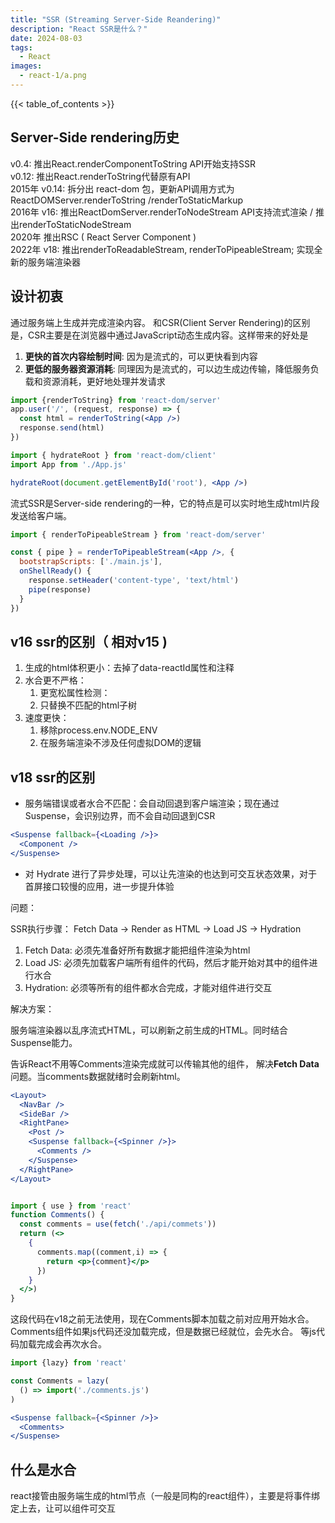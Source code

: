 ```yaml
---
title: "SSR (Streaming Server-Side Reandering)"
description: "React SSR是什么？"
date: 2024-08-03
tags:
  - React
images:
  - react-1/a.png
---
```


{{< table_of_contents >}}

## Server-Side rendering历史

v0.4: 推出React.renderComponentToString API开始支持SSR  
v0.12: 推出React.renderToString代替原有API  
2015年 v0.14: 拆分出 react-dom 包，更新API调用方式为 ReactDOMServer.renderToString  /renderToStaticMarkup  
2016年 v16: 推出ReactDomServer.renderToNodeStream API支持流式渲染  / 推出renderToStaticNodeStream  
2020年 推出RSC ( React Server Component )  
2022年 v18: 推出renderToReadableStream, renderToPipeableStream; 实现全新的服务端渲染器  

## 设计初衷

通过服务端上生成并完成渲染内容。 和CSR(Client Server Rendering)的区别是，CSR主要是在浏览器中通过JavaScript动态生成内容。这样带来的好处是

1. **更快的首次内容绘制时间**: 因为是流式的，可以更快看到内容
2. **更低的服务器资源消耗**: 同理因为是流式的，可以边生成边传输，降低服务负载和资源消耗，更好地处理并发请求

```jsx
import {renderToString} from 'react-dom/server'
app.user('/', (request, response) => {
  const html = renderToString(<App />)
  response.send(html)
})
```

```jsx
import { hydrateRoot } from 'react-dom/client'
import App from './App.js'

hydrateRoot(document.getElementById('root'), <App />)
```

流式SSR是Server-side rendering的一种，它的特点是可以实时地生成html片段发送给客户端。

```jsx
import { renderToPipeableStream } from 'react-dom/server'

const { pipe } = renderToPipeableStream(<App />, {
  bootstrapScripts: ['./main.js'],
  onShellReady() {
    response.setHeader('content-type', 'text/html')
    pipe(response)
  }
})
```

## v16 ssr的区别（ 相对v15 )

1. 生成的html体积更小：去掉了data-reactId属性和注释
2. 水合更不严格：
   1. 更宽松属性检测：
   2. 只替换不匹配的html子树
3. 速度更快：
   1. 移除process.env.NODE_ENV
   2. 在服务端渲染不涉及任何虚拟DOM的逻辑

## v18 ssr的区别

- 服务端错误或者水合不匹配：会自动回退到客户端渲染；现在通过Suspense，会识别边界，而不会自动回退到CSR

```jsx
<Suspense fallback={<Loading />}>
  <Component />
</Suspense>
```

- 对 Hydrate 进行了异步处理，可以让先渲染的也达到可交互状态效果，对于首屏接口较慢的应用，进一步提升体验

问题：

SSR执行步骤： Fetch Data -> Render as HTML -> Load JS -> Hydration

1. Fetch Data: 必须先准备好所有数据才能把组件渲染为html
2. Load JS: 必须先加载客户端所有组件的代码，然后才能开始对其中的组件进行水合
3. Hydration: 必须等所有的组件都水合完成，才能对组件进行交互

解决方案：

服务端渲染器以乱序流式HTML，可以刷新之前生成的HTML。同时结合Suspense能力。

<Suspense>告诉React不用等Comments渲染完成就可以传输其他的组件， 解决**Fetch Data** 问题。当comments数据就绪时会刷新html。

```jsx
<Layout>
  <NavBar />
  <SideBar />
  <RightPane>
    <Post />
    <Suspense fallback={<Spinner />}>
      <Comments />
    </Suspense>
  </RightPane>
</Layout>


import { use } from 'react'
function Comments() {
  const comments = use(fetch('./api/commets'))
  return (<>
    {
      comments.map((comment,i) => {
        return <p>{comment}</p>
      })
    }
  </>)
}
```

这段代码在v18之前无法使用，现在Comments脚本加载之前对应用开始水合。
Comments组件如果js代码还没加载完成，但是数据已经就位，会先水合。 等js代码加载完成会再次水合。

```jsx
import {lazy} from 'react'

const Comments = lazy(
  () => import('./comments.js')
)

<Suspense fallback={<Spinner />}>
  <Comments>
</Suspense>
```

## 什么是水合

react接管由服务端生成的html节点（一般是同构的react组件），主要是将事件绑定上去，让可以组件可交互